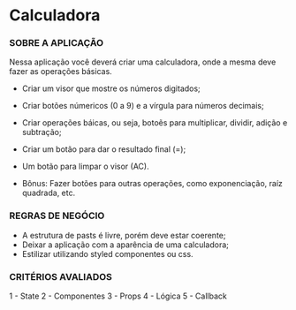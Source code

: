 # Calculadora

### SOBRE A APLICAÇÃO

Nessa aplicação você deverá criar uma calculadora, onde a mesma deve fazer as operações básicas.

- Criar um visor que mostre os números digitados;
- Criar botões númericos (0 a 9) e a vírgula para números decimais;
- Criar operações báicas, ou seja, botoẽs para multiplicar, dividir, adição e subtração;
- Criar um botão para dar o resultado final (=);
- Um botão para limpar o visor (AC).

- Bônus: Fazer botões para outras operações, como exponenciação, raíz quadrada, etc.

### REGRAS DE NEGÓCIO

- A estrutura de pasts é livre, porém deve estar coerente;
- Deixar a aplicação com a aparência de uma calculadora;
- Estilizar utilizando styled componentes ou css.

### CRITÉRIOS AVALIADOS

1 - State
2 - Componentes
3 - Props
4 - Lógica
5 - Callback
